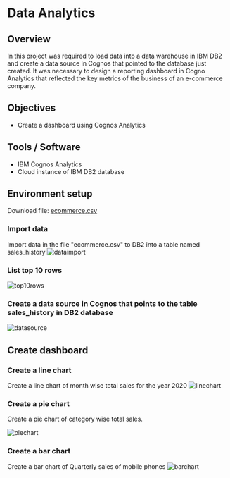 # Data Analytics

## Overview

In this project was required to load data into a data warehouse in IBM DB2 and create a data source in Cognos that pointed to the database just created. It was necessary to design a reporting dashboard in Cogno Analytics that reflected the key metrics of the business of an e-commerce company.

## Objectives

- Create a dashboard using Cognos Analytics

## Tools / Software

- IBM Cognos Analytics
- Cloud instance of IBM DB2 database

## Environment setup

Download file: [ecommerce.csv](https://github.com/joaogomescosta/Capstone-Project-Data-Engineering/files/8471221/ecommerce.csv)

### Import data
Import data in the file "ecommerce.csv" to DB2 into a table named sales_history
![dataimport](https://user-images.githubusercontent.com/95388763/162917964-4f567d5c-1b38-4b1c-a180-46620e49edf8.png)


### List top 10 rows
![top10rows](https://user-images.githubusercontent.com/95388763/162918124-6aa21d92-340e-400c-9d2e-ec532c67681f.png)


### Create a data source in Cognos that points to the table sales_history in DB2 database
![datasource](https://user-images.githubusercontent.com/95388763/162918280-fec53812-ba21-44b1-9a76-980b1d1ce2e0.png)


## Create dashboard

### Create a line chart
Create a line chart of month wise total sales for the year 2020
![linechart](https://user-images.githubusercontent.com/95388763/162918474-04e6ca40-cf52-43c9-b559-e8f3499dc162.png)


### Create a pie chart
Create a pie chart of category wise total sales.

![piechart](https://user-images.githubusercontent.com/95388763/162918698-d4bba54f-e72f-41b1-ae85-ef246bcd5605.png)


### Create a bar chart
Create a bar chart of Quarterly sales of mobile phones
![barchart](https://user-images.githubusercontent.com/95388763/162918861-29075e0b-80c4-4782-a864-45d2c0b9cd05.png)
